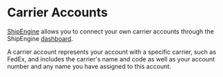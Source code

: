 Carrier Accounts
======================================
[ShipEngine](www.shipengine.com) allows you to connect
your own carrier accounts through the ShipEngine [dashboard](https://www.shipengine.com/docs/carriers/setup/).

A carrier account represents your account with
a specific carrier, such as FedEx, and includes the carrier's
name and code as well as your account number and any
name you have assigned to this account.

